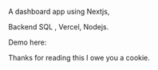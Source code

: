 A dashboard app using Nextjs, 

Backend SQL , Vercel, Nodejs.

Demo here:



Thanks for reading this I owe you a cookie. 